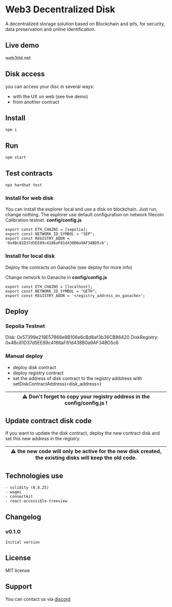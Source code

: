 # Web3 Decentralized Disk

A decentralized storage solution based on Blockchain and ipfs, for security, data preservation and online identification.

## Live demo
web3dd.net


## Disk access 

you can access your disc in several ways:
- with the UX on web (see live demo)
- from another contract


## Install

```shell
npm i
```

## Run

```shell
npm start
```

## Test contracts

```shell
npx hardhat test
```


### Install for web disk

You can install the explorer local and use a disk on blockchain. Just run, change nothing.
The explorer use default configuration on network filecoin Calibration testnet.
**config/config.js**
```
export const ETH_CHAINS = [sepolia];
export const NETWORK_ID_SYMBOL = "SEP";
export const REGISTRY_ADDR = '0x4Bc81D37d5EE89c4186aF81d438B0a9AF34BD5c6';
```

### Install for local disk

Deploy the contracts on Ganache (see deploy for more info)

Change network to Ganache in **config/config.js**
```
export const ETH_CHAINS = [localhost];
export const NETWORK_ID_SYMBOL = "GETH";
export const REGISTRY_ADDR = '<registry_address_on_ganache>';
```


## Deploy

### Sepolia Testnet

Disk: 0x57399e219E57866e8B106e6cBd8af3b36CB86420
DiskRegistry: 0x4Bc81D37d5EE89c4186aF81d438B0a9AF34BD5c6

### Manual deploy

- deploy disk contract
- deploy registry contract
- set the address of disk contract to the registry adddress with setDiskContractAddress(<disk_address>)

| :warning: Don't forget to copy your registry address in the config/config.js ! |
| --- |


## Update contract disk code

If you want to update the disk contract, deploy the new contract disk and set this new address in the registry.

| :warning: the new code will only be active for the new disk created, the existing disks will keep the old code. |
| --- |


## Technologies use

	- solidity (0.8.25)
    - wagmi
    - connectkit
    - react-accessible-treeview


## Changelog

### v0.1.0

    Initial version


## License

MIT license


## Support

You can contact us via [discord](https://discord.com/channels/753223385948880961/1224720192488210584)
